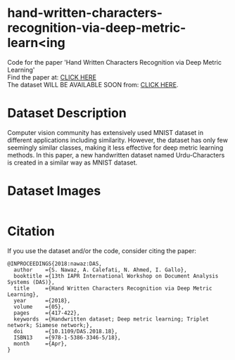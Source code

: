 # hand-written-characters-recognition-via-deep-metric-learn<ing
Code for the paper 'Hand Written Characters Recognition via Deep Metric Learning'
</br> Find the paper at: <a href='http://artelab.dista.uninsubria.it/res/research/papers/2018/2018-DAS-Nawaz.pdf'>CLICK HERE</a>
</br> The dataset WILL BE AVAILABLE SOON from: <a href='http://artelab.dista.uninsubria.it/publications.php'>CLICK HERE</a>.

# Dataset Description
Computer vision community has extensively used MNIST dataset in different applications including similarity. However, the dataset has only few seemingly similar classes, making it less effective for deep metric learning methods. In this paper, a new handwritten dataset named
Urdu-Characters is created in a similar way as MNIST dataset. 

# Dataset Images
<img src=''/>

# Citation
If you use the dataset and/or the code, consider citing the paper: 
```
@INPROCEEDINGS{2018:nawaz:DAS,
  author    ={S. Nawaz, A. Calefati, N. Ahmed, I. Gallo},
  booktitle ={13th IAPR International Workshop on Document Analysis Systems (DAS)},
  title     ={Hand Written Characters Recognition via Deep Metric Learning},
  year      ={2018},
  volume    ={05},
  pages     ={417-422},
  keywords  ={Handwritten dataset; Deep metric learning; Triplet network; Siamese network;},
  doi       ={10.1109/DAS.2018.18},
  ISBN13    ={978-1-5386-3346-5/18},
  month     ={Apr},
}
```

